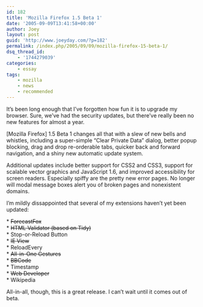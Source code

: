 ```yaml
---
id: 182
title: 'Mozilla Firefox 1.5 Beta 1'
date: '2005-09-09T13:41:58+00:00'
author: Joey
layout: post
guid: 'http://www.joeyday.com/?p=182'
permalink: /index.php/2005/09/09/mozilla-firefox-15-beta-1/
dsq_thread_id:
    - '1744279039'
categories:
    - essay
tags:
    - mozilla
    - news
    - recommended
---
```


It’s been long enough that I’ve forgotten how fun it is to upgrade my browser. Sure, we’ve had the security updates, but there’ve really been no new features for almost a year.

\[Mozilla Firefox\] 1.5 Beta 1 changes all that with a slew of new bells and whistles, including a super-simple “Clear Private Data” dialog, better popup blocking, drag and drop re-orderable tabs, quicker back and forward navigation, and a shiny new automatic update system.

Additional updates include better support for CSS2 and CSS3, support for scalable vector graphics and JavaScript 1.6, and improved accessibility for screen readers. Especially spiffy are the pretty new error pages. No longer will modal message boxes alert you of broken pages and nonexistent domains.

I’m mildly dissappointed that several of my extensions haven’t yet been updated:

\* <del datetime="2005-09-13T22:02:01+00:00">ForecastFox</del>  
\* <del datetime="2005-09-13T22:02:01+00:00">HTML Validator (based on Tidy)</del>  
\* Stop-or-Reload Button  
\* <del datetime="2005-09-13T22:02:01+00:00">IE View</del>  
\* ReloadEvery  
\* <del datetime="2005-09-19T15:44:32+00:00">All-in-One Gestures</del>  
\* <del datetime="2005-09-19T15:41:17+00:00">BBCode</del>  
\* Timestamp  
\* <del datetime="2005-09-13T22:02:01+00:00">Web Developer</del>  
\* Wikipedia

All-in-all, though, this is a great release. I can’t wait until it comes out of beta.